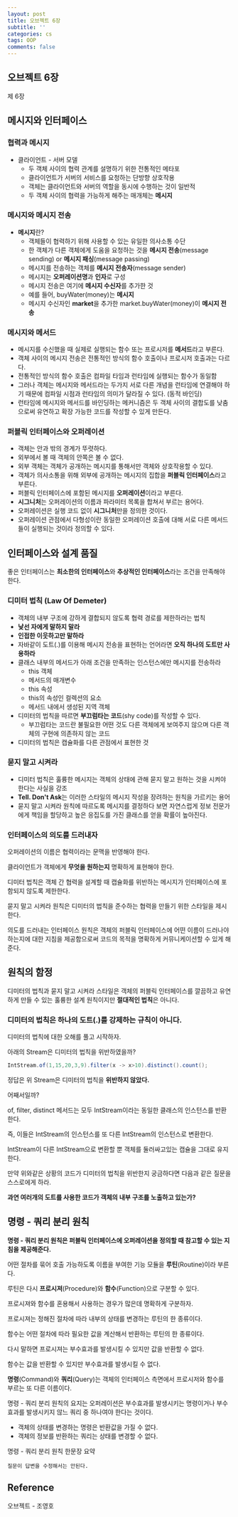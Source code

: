 ```yaml
---
layout: post
title: 오브젝트 6장
subtitle: ''
categories: cs
tags: OOP
comments: false
---
```


## 오브젝트 6장

제 6장

## 메시지와 인터페이스

### 협력과 메시지

- 클라이언트 - 서버 모델
  - 두 객체 사이의 협력 관계를 설명하기 위한 전통적인 메타포
  - 클라이언트가 서버의 서비스를 요청하는 단방향 상호작용
  - 객체는 클라이언트와 서버의 역할을 동시에 수행하는 것이 일반적
  - 두 객체 사이의 협력을 가능하게 해주는 매개체는 **메시지**

### 메시지와 메시지 전송

- **메시지**란?
  - 객체들이 협력하기 위해 사용할 수 있는 유일한 의사소통 수단
  - 한 객체가 다른 객체에게 도움을 요청하는 것을 **메시지 전송**(message sending) or **메시지 패싱**(message passing)
  - 메시지를 전송하는 객체를 **메시지 전송자**(message sender)
  - 메시지는 **오퍼레이션명**과 **인자**로 구성
  - 메시지 전송은 여기에 **메시지 수신자**를 추가한 것
  - 예를 들어, buyWater(money)는 **메시지**
  - 메시지 수신자인 **market**을 추가한 market.buyWater(money)이 **메시지 전송**

### 메시지와 메서드

- 메시지를 수신했을 때 실제로 실행되는 함수 또는 프로시저를 **메서드**라고 부른다.
- 객체 사이의 메시지 전송은 전통적인 방식의 함수 호출이나 프로시저 호출과는 다르다.
- 전통적인 방식의 함수 호출은 컴파일 타임과 런타임에 실행되는 함수가 동일함
- 그러나 객체는 메시지와 메서드라는 두가지 서로 다른 개념을 런타임에 연결해야 하기 때문에 컴파일 시점과 런타임의 의미가 달라질 수 있다. (동적 바인딩)
- 런타임에 메시지와 메서드를 바인딩하는 메커니즘은 두 객체 사이의 결합도를 낮춤으로써 유연하고 확장 가능한 코드를 작성할 수 있게 만든다.

### 퍼블릭 인터페이스와 오퍼레이션

- 객체는 안과 밖의 경계가 뚜렷하다.
- 외부에서 볼 때 객체의 안쪽은 볼 수 없다.
- 외부 객체는 객체가 공개하는 메시지를 통해서만 객체와 상호작용할 수 있다.
- 객체가 의사소통을 위해 외부에 공개하는 메시지의 집합을 **퍼블릭 인터페이스**라고 부른다.
- 퍼블릭 인터페이스에 포함된 메시지를 **오퍼레이션**이라고 부른다.
- **시그니처**는 오퍼레이션의 이름과 파라미터 목록을 합쳐서 부르는 용어다.
- 오퍼레이션은 실행 코드 없이 **시그니처**만을 정의한 것이다.
- 오퍼레이션 관점에서 다형성이란 동일한 오퍼레이션 호출에 대해 서로 다른 메서드들이 실행되는 것이라 정의할 수 있다.

## 인터페이스와 설계 품질

좋은 인터페이스는 **최소한의 인터페이스**와 **추상적인 인터페이스**라는 조건을 만족해야 한다.

### 디미터 법칙 (Law Of Demeter)
- 객체의 내부 구조에 강하게 결합되지 않도록 협력 경로를 제한하라는 법칙
- **낯선 자에게 말하지 말라**
- **인접한 이웃하고만 말하라**
- 자바같이 도트(.)를 이용해 메시지 전송을 표현하는 언어라면 **오직 하나의 도트만 사용하라**
- 클래스 내부의 메서드가 아래 조건을 만족하는 인스턴스에만 메시지를 전송하라
  - this 객체
  - 메서드의 매개변수
  - this 속성
  - this의 속성인 컬렉션의 요소
  - 메서드 내에서 생성된 지역 객체
- 디미터의 법칙을 따르면 **부끄럼타는 코드**(shy code)를 작성할 수 있다.
  - 부끄럼타는 코드란 불필요한 어떤 것도 다른 객체에게 보여주지 않으며 다른 객체의 구현에 의존하지 않는 코드
- 디미터의 법칙은 캡슐화를 다른 관점에서 표현한 것

### 묻지 말고 시켜라
- 디미터 법칙은 훌륭한 메시지는 객체의 상태에 관해 묻지 말고 원하는 것을 시켜야 한다는 사실을 강조
- **Tell. Don't Ask**는 이러한 스타일의 메시지 작성을 장려하는 원칙을 가르키는 용어
- 묻지 말고 시켜라 원칙에 따르도록 메시지를 결정하다 보면 자연스럽게 정보 전문가에게 책임을 할당하고 높은 응집도를 가진 클래스를 얻을 확률이 높아진다.

### 인터페이스의 의도를 드러내자

오퍼레이션의 이름은 협력이라는 문맥을 반영해야 한다.

클라이언트가 객체에게 **무엇을 원하는지** 명확하게 표현해야 한다.

디미터 법칙은 객체 간 협력을 설계할 때 캡슐화를 위반하는 메시지가 인터페이스에 포함되지 않도록 제한한다.

묻지 말고 시켜라 원칙은 디미터의 법칙을 준수하는 협력을 만들기 위한 스타일을 제시한다.

의도를 드러내는 인터페이스 원칙은 객체의 퍼블릭 인터페이스에 어떤 이름이 드러나야 하는지에 대한 지침을 제공함으로써 코드의 목적을 명확하게 커뮤니케이션할 수 있게 해준다.

## 원칙의 함정

디미터의 법칙과 묻지 말고 시켜라 스타일은 객체의 퍼블릭 인터페이스를 깔끔하고 유연하게 만들 수 있는 훌륭한 설계 원칙이지만 **절대적인 법칙**은 아니다.

### 디미터의 법칙은 하나의 도트(.)를 강제하는 규칙이 아니다.

디미터의 법칙에 대한 오해를 풀고 시작하자.

아래의 Stream은 디미터의 법칙을 위반하였을까?

```java
IntStream.of(1,15,20,3,9).filter(x -> x>10).distinct().count();
```

정답은 위 Stream은 디미터의 법칙을 **위반하지 않았다.**

어째서일까? 

of, filter, distinct 메서드는 모두 IntStream이라는 동일한 클래스의 인스턴스를 반환한다.

즉, 이들은 IntStream의 인스턴스를 또 다른 IntStream의 인스턴스로 변환한다.

IntStream이 다른 IntStream으로 변환할 뿐 객체를 둘러싸고있는 캡슐을 그대로 유지한다.

만약 위와같은 상황의 코드가 디미터의 법칙을 위반한지 궁금하다면 다음과 같은 질문을 스스로에게 하라.

**과연 여러개의 도트를 사용한 코드가 객체의 내부 구조를 노출하고 있는가?**

## 명령 - 쿼리 분리 원칙

**명령 - 쿼리 분리 원칙은 퍼블릭 인터페이스에 오퍼레이션을 정의할 때 참고할 수 있는 지침을 제공해준다.**

어떤 절차를 묶어 호출 가능하도록 이름을 부여한 기능 모듈을 **루틴**(Routine)이라 부른다.

루틴은 다시 **프로시져**(Procedure)와 **함수**(Function)으로 구분할 수 있다.

프로시져와 함수를 혼용해서 사용하는 경우가 많은데 명확하게 구분하자.

프로시져는 정해진 절차에 따라 내부의 상태를 변경하는 루틴의 한 종류이다.

함수는 어떤 절차에 따라 필요한 값을 계산해서 반환하는 루틴의 한 종류이다.

다시 말하면 프로시져는 부수효과를 발생시킬 수 있지만 값을 반환할 수 없다.

함수는 값을 반환할 수 있지만 부수효과를 발생시킬 수 없다.

**명령**(Command)와 **쿼리**(Query)는 객체의 인터페이스 측면에서 프로시저와 함수를 부르는 또 다른 이름이다.

명령 - 쿼리 분리 원칙의 요지는 오퍼레이션은 부수효과를 발생시키는 명령이거나 부수효과를 발생시키지 않느 쿼리 중 하나여야 한다는 것이다.

- 객체의 상태를 변경하는 명령은 반환값을 가질 수 없다.
- 객체의 정보를 반환하는 쿼리는 상태를 변경할 수 없다.

명령 - 쿼리 분리 원칙 한문장 요약

`질문이 답변을 수정해서는 안된다.`




## Reference

오브젝트 - 조영호